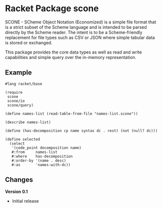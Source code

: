 # Racket Package scone

SCONE - SCheme Object Notation (Economized) is a simple file format that is a
strict subset of the Scheme language and is intended to be parsed directly by
the Scheme reader. The intent is to be a Scheme-friendly replacement for file
types such as CSV or JSON where simple tabular data is stored or exchanged.


This package provides the core data types as well as read and write
capabilities and simple query over the in-memory representation.

## Example 

``` racket
#lang racket/base

(require
 scone
 scone/io
 scone/query)

(define names-list (read-table-from-file "names-list.scone"))

(describe names-list)

(define (has-decomposition cp name syntax dc . rest) (not (null? dc)))

(define selected
  (select
   '(code_point decomposition name)
   #:from     names-list
   #:where    has-decomposition
   #:order-by '(name . desc)
   #:as       'names-with-dc))
```

## Changes

**Version 0.1**

* Initial release
